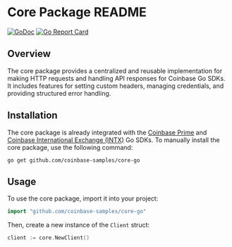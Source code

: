 # Core Package README

[![GoDoc](https://godoc.org/github.com/coinbase-samples/core-go?status.svg)](https://godoc.org/github.com/coinbase-samples/core-go)
[![Go Report Card](https://goreportcard.com/badge/coinbase-samples/core-go)](https://goreportcard.com/report/coinbase-samples/core-go)

## Overview

The core package provides a centralized and reusable implementation for making HTTP requests and handling API responses for Coinbase Go SDKs. It includes features for setting custom headers, managing credentials, and providing structured error handling.

## Installation

The core package is already integrated with the [Coinbase Prime](https://github.com/coinbase-samples/prime-sdk-go) and [Coinbase International Exchange (INTX)](https://github.com/coinbase-samples/intx-sdk-go) Go SDKs. To manually install the core package, use the following command:

```
go get github.com/coinbase-samples/core-go
```

## Usage

To use the core package, import it into your project:

```go
import "github.com/coinbase-samples/core-go"
```

Then, create a new instance of the `Client` struct:

```go
client := core.NewClient()
```
